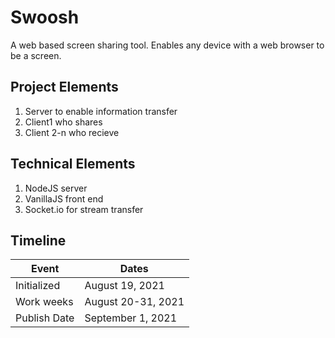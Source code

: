 # Swoosh
A web based screen sharing tool. Enables any device with a web browser to be a screen.

## Project Elements
1. Server to enable information transfer
2. Client1 who shares
3. Client 2-n who recieve

## Technical Elements
1. NodeJS server
2. VanillaJS front end
3. Socket.io for stream transfer

## Timeline
Event | Dates
--- | ---
Initialized | August 19, 2021
Work weeks | August 20-31, 2021
Publish Date | September 1, 2021